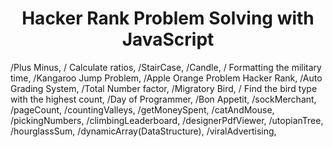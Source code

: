 <h1 align="center">Hacker Rank Problem Solving with JavaScript
</h1>
/Plus Minus,
/ Calculate ratios,
/StairCase,
/Candle,
/ Formatting the military time,
/Kangaroo Jump Problem,
/Apple Orange Problem Hacker Rank,
/Auto Grading System,
/Total Number factor,
/Migratory Bird,
/ Find the bird type with the highest count,
/Day of Programmer,
/Bon Appetit,
/sockMerchant,
/pageCount,
/countingValleys,
/getMoneySpent,
/catAndMouse,
/pickingNumbers,
/climbingLeaderboard,
/designerPdfViewer,
/utopianTree,
/hourglassSum,
/dynamicArray(DataStructure),
/viralAdvertising,
